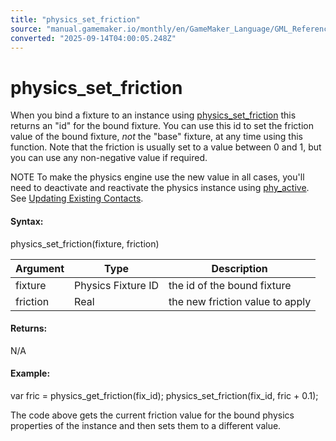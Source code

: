 ```yaml
---
title: "physics_set_friction"
source: "manual.gamemaker.io/monthly/en/GameMaker_Language/GML_Reference/Physics/Fixtures/physics_set_friction.htm"
converted: "2025-09-14T04:00:05.248Z"
---
```


# physics\_set\_friction

When you bind a fixture to an instance using [physics\_set\_friction](physics_set_friction.md) this returns an "id" for the bound fixture. You can use this id to set the friction value of the bound fixture, _not_ the "base" fixture, at any time using this function. Note that the friction is usually set to a value between 0 and 1, but you can use any non-negative value if required.

NOTE To make the physics engine use the new value in all cases, you'll need to deactivate and reactivate the physics instance using [phy\_active](../Physics_Variables/phy_active.md). See [Updating Existing Contacts](Fixtures.htm#h).

#### Syntax:

physics\_set\_friction(fixture, friction)

| Argument | Type | Description |
| --- | --- | --- |
| fixture | Physics Fixture ID | the id of the bound fixture |
| friction | Real | the new friction value to apply |

#### Returns:

N/A

#### Example:

var fric = physics\_get\_friction(fix\_id);
physics\_set\_friction(fix\_id, fric + 0.1);

The code above gets the current friction value for the bound physics properties of the instance and then sets them to a different value.